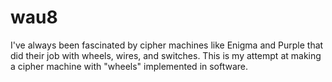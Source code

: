 # wau8

I've always been fascinated by cipher machines like Enigma and Purple that did their job with wheels, wires, and switches.  This is my attempt at making a cipher machine with "wheels" implemented in software.
